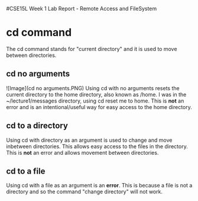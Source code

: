 #CSE15L Week 1 Lab Report - Remote Access and FileSystem 

# cd command
The cd command stands for "current directory" and it is used to move between directories.
## cd no arguments
![Image](cd no arguments.PNG)
Using cd with no arguments resets the current directory to the home directory, also known as /home. I was in the ~/lecture1/messages directory, using cd reset me to home.
This is **not** an error and is an intentional/useful way for easy access to the home directory.

## cd to a directory
Using cd with directory as an argument is used to change and move inbetween directories. This allows easy access to the files in the directory.
This is **not** an error and allows movement between directories. 

## cd to a file
Using cd with a file as an argument is an **error**. This is because a file is not a directory and so the command "change directory" will not work. 

